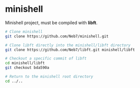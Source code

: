 # minishell

Minishell project, must be compiled with **libft**.

```bash
# Clone minishell
git clone https://github.com/Neb7/minishell.git

# Clone libft directly into the minishell/libft directory
git clone https://github.com/Neb7/libft.git minishell/libft

# Checkout a specific commit of libft
cd minishell/libft
git checkout bda590a

# Return to the minishell root directory
cd ../..
```
